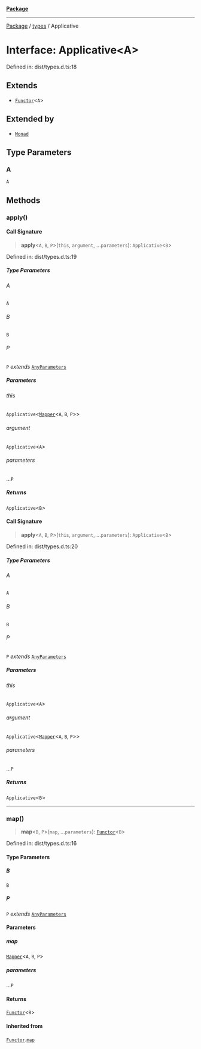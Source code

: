 [**Package**](../../README.md)

***

[Package](../../modules.md) / [types](../README.md) / Applicative

# Interface: Applicative\<A\>

Defined in: dist/types.d.ts:18

## Extends

- [`Functor`](Functor.md)\<`A`\>

## Extended by

- [`Monad`](Monad.md)

## Type Parameters

### A

`A`

## Methods

### apply()

#### Call Signature

> **apply**\<`A`, `B`, `P`\>(`this`, `argument`, ...`parameters`): `Applicative`\<`B`\>

Defined in: dist/types.d.ts:19

##### Type Parameters

###### A

`A`

###### B

`B`

###### P

`P` *extends* [`AnyParameters`](../type-aliases/AnyParameters.md)

##### Parameters

###### this

`Applicative`\<[`Mapper`](../type-aliases/Mapper.md)\<`A`, `B`, `P`\>\>

###### argument

`Applicative`\<`A`\>

###### parameters

...`P`

##### Returns

`Applicative`\<`B`\>

#### Call Signature

> **apply**\<`A`, `B`, `P`\>(`this`, `argument`, ...`parameters`): `Applicative`\<`B`\>

Defined in: dist/types.d.ts:20

##### Type Parameters

###### A

`A`

###### B

`B`

###### P

`P` *extends* [`AnyParameters`](../type-aliases/AnyParameters.md)

##### Parameters

###### this

`Applicative`\<`A`\>

###### argument

`Applicative`\<[`Mapper`](../type-aliases/Mapper.md)\<`A`, `B`, `P`\>\>

###### parameters

...`P`

##### Returns

`Applicative`\<`B`\>

***

### map()

> **map**\<`B`, `P`\>(`map`, ...`parameters`): [`Functor`](Functor.md)\<`B`\>

Defined in: dist/types.d.ts:16

#### Type Parameters

##### B

`B`

##### P

`P` *extends* [`AnyParameters`](../type-aliases/AnyParameters.md)

#### Parameters

##### map

[`Mapper`](../type-aliases/Mapper.md)\<`A`, `B`, `P`\>

##### parameters

...`P`

#### Returns

[`Functor`](Functor.md)\<`B`\>

#### Inherited from

[`Functor`](Functor.md).[`map`](Functor.md#map)
